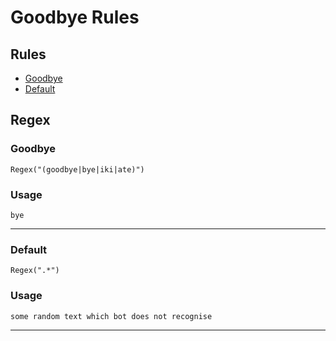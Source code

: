 # Goodbye Rules

## Rules 
- [Goodbye](#goodbye)
- [Default](#default)
## Regex

### Goodbye
```Regex("(goodbye|bye|iki|ate)")```
### Usage 
 ```bye```
***

### Default
```Regex(".*")```
### Usage
```some random text which bot does not recognise```
***

